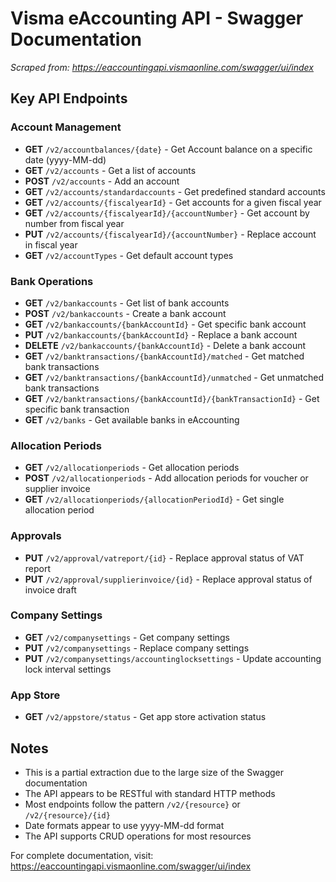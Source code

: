 # Visma eAccounting API - Swagger Documentation

*Scraped from: https://eaccountingapi.vismaonline.com/swagger/ui/index*

## Key API Endpoints

### Account Management
- **GET** `/v2/accountbalances/{date}` - Get Account balance on a specific date (yyyy-MM-dd)
- **GET** `/v2/accounts` - Get a list of accounts
- **POST** `/v2/accounts` - Add an account
- **GET** `/v2/accounts/standardaccounts` - Get predefined standard accounts
- **GET** `/v2/accounts/{fiscalyearId}` - Get accounts for a given fiscal year
- **GET** `/v2/accounts/{fiscalyearId}/{accountNumber}` - Get account by number from fiscal year
- **PUT** `/v2/accounts/{fiscalyearId}/{accountNumber}` - Replace account in fiscal year
- **GET** `/v2/accountTypes` - Get default account types

### Bank Operations
- **GET** `/v2/bankaccounts` - Get list of bank accounts
- **POST** `/v2/bankaccounts` - Create a bank account
- **GET** `/v2/bankaccounts/{bankAccountId}` - Get specific bank account
- **PUT** `/v2/bankaccounts/{bankAccountId}` - Replace a bank account
- **DELETE** `/v2/bankaccounts/{bankAccountId}` - Delete a bank account
- **GET** `/v2/banktransactions/{bankAccountId}/matched` - Get matched bank transactions
- **GET** `/v2/banktransactions/{bankAccountId}/unmatched` - Get unmatched bank transactions
- **GET** `/v2/banktransactions/{bankAccountId}/{bankTransactionId}` - Get specific bank transaction
- **GET** `/v2/banks` - Get available banks in eAccounting

### Allocation Periods
- **GET** `/v2/allocationperiods` - Get allocation periods
- **POST** `/v2/allocationperiods` - Add allocation periods for voucher or supplier invoice
- **GET** `/v2/allocationperiods/{allocationPeriodId}` - Get single allocation period

### Approvals
- **PUT** `/v2/approval/vatreport/{id}` - Replace approval status of VAT report
- **PUT** `/v2/approval/supplierinvoice/{id}` - Replace approval status of invoice draft

### Company Settings
- **GET** `/v2/companysettings` - Get company settings
- **PUT** `/v2/companysettings` - Replace company settings
- **PUT** `/v2/companysettings/accountinglocksettings` - Update accounting lock interval settings

### App Store
- **GET** `/v2/appstore/status` - Get app store activation status

## Notes

- This is a partial extraction due to the large size of the Swagger documentation
- The API appears to be RESTful with standard HTTP methods
- Most endpoints follow the pattern `/v2/{resource}` or `/v2/{resource}/{id}`
- Date formats appear to use yyyy-MM-dd format
- The API supports CRUD operations for most resources

For complete documentation, visit: https://eaccountingapi.vismaonline.com/swagger/ui/index